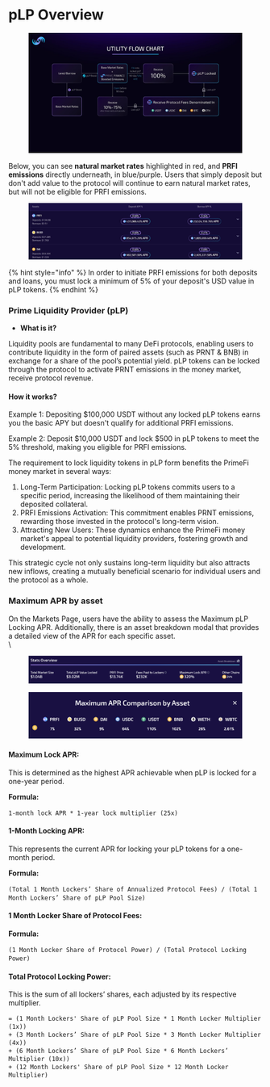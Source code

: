 # pLP Overview

<figure><img src="../.gitbook/assets/PF Whitepaper (3) (4).jpg" alt=""><figcaption></figcaption></figure>

Below, you can see **natural market rates** highlighted in red, and **PRFI emissions** directly underneath, in blue/purple. Users that simply deposit but don't add value to the protocol will continue to earn natural market rates, but will not be eligible for PRFI emissions.

<figure><img src="../.gitbook/assets/image (92).png" alt=""><figcaption></figcaption></figure>

{% hint style="info" %}
In order to initiate PRFI emissions for both deposits and loans, you must lock a minimum of 5% of your deposit's USD value in pLP tokens.
{% endhint %}

### Prime Liquidity Provider (pLP) <a href="#id-42a6" id="id-42a6"></a>

* **What is it?**

Liquidity pools are fundamental to many DeFi protocols, enabling users to contribute liquidity in the form of paired assets (such as PRNT & BNB) in exchange for a share of the pool’s potential yield. pLP tokens can be locked through the protocol to activate PRNT emissions in the money market, receive protocol revenue.

#### How it works?

Example 1: Depositing $100,000 USDT without any locked pLP tokens earns you the basic APY but doesn't qualify for additional PRFI emissions.

Example 2: Deposit $10,000 USDT and lock $500 in pLP tokens to meet the 5% threshold, making you eligible for PRFI emissions.

The requirement to lock liquidity tokens in pLP form benefits the PrimeFi money market in several ways:

1. Long-Term Participation: Locking pLP tokens commits users to a specific period, increasing the likelihood of them maintaining their deposited collateral.
2. PRFI Emissions Activation: This commitment enables PRNT emissions, rewarding those invested in the protocol's long-term vision.
3. Attracting New Users: These dynamics enhance the PrimeFi money market's appeal to potential liquidity providers, fostering growth and development.

This strategic cycle not only sustains long-term liquidity but also attracts new inflows, creating a mutually beneficial scenario for individual users and the protocol as a whole.



### Maximum APR by asset

On the Markets Page, users have the ability to assess the Maximum pLP Locking APR. Additionally, there is an asset breakdown modal that provides a detailed view of the APR for each specific asset.\
\


<figure><img src="../.gitbook/assets/image (74).png" alt=""><figcaption></figcaption></figure>

<figure><img src="../.gitbook/assets/image (75).png" alt=""><figcaption></figcaption></figure>

#### Maximum Lock APR:&#x20;

This is determined as the highest APR achievable when pLP is locked for a one-year period.&#x20;

**Formula:**&#x20;

`1-month lock APR * 1-year lock multiplier (25x)`

#### 1-Month Locking APR:&#x20;

This represents the current APR for locking your pLP tokens for a one-month period.&#x20;

**Formula:**&#x20;

`(Total 1 Month Lockers’ Share of Annualized Protocol Fees) / (Total 1 Month Lockers’ Share of pLP Pool Size)`

#### 1 Month Locker Share of Protocol Fees:&#x20;

**Formula:**&#x20;

`(1 Month Locker Share of Protocol Power) / (Total Protocol Locking Power)`

#### Total Protocol Locking Power:&#x20;

This is the sum of all lockers’ shares, each adjusted by its respective multiplier.

```
= (1 Month Lockers' Share of pLP Pool Size * 1 Month Locker Multiplier (1x)) 
+ (3 Month Lockers’ Share of pLP Pool Size * 3 Month Locker Multiplier (4x))
+ (6 Month Lockers’ Share of pLP Pool Size * 6 Month Lockers’ Multiplier (10x))
+ (12 Month Lockers' Share of pLP Pool Size * 12 Month Locker Multiplier)
```

